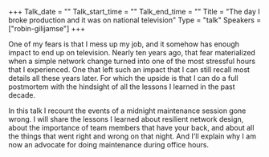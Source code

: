 +++
Talk_date = ""
Talk_start_time = ""
Talk_end_time = ""
Title = "The day I broke production and it was on national television"
Type = "talk"
Speakers = ["robin-gilijamse"]
+++

One of my fears is that I mess up my job, and it somehow has enough impact to end up on television. Nearly ten years ago, that fear materialized when a simple network change turned into one of the most stressful hours that I experienced. One that left such an impact that I can still recall most details all these years later. For which the upside is that I can do a full postmortem with the hindsight of all the lessons I learned in the past decade.

In this talk I recount the events of a midnight maintenance session gone wrong. I will share the lessons I learned about resilient network design, about the importance of team members that have your back, and about all the things that went right and wrong on that night. And I'll explain why I am now an advocate for doing maintenance during office hours.
